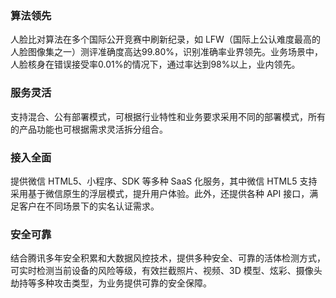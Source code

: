 ### 算法领先
人脸比对算法在多个国际公开竞赛中刷新纪录，如 LFW（国际上公认难度最高的人脸图像集之一）测评准确度高达99.80%，识别准确率业界领先。业务场景中，人脸核身在错误接受率0.01%的情况下，通过率达到98%以上，业内领先。

### 服务灵活
支持混合、公有部署模式，可根据行业特性和业务要求采用不同的部署模式，所有的产品功能也可根据需求灵活拆分组合。

### 接入全面
提供微信 HTML5、小程序、SDK 等多种 SaaS 化服务，其中微信 HTML5 支持采用基于微信原生的浮层模式，提升用户体验。此外，还提供各种 API 接口，满足客户在不同场景下的实名认证需求。   

### 安全可靠  
结合腾讯多年安全积累和大数据风控技术，提供多种安全、可靠的活体检测方式，可实时检测当前设备的风险等级，有效拦截照片、视频、3D 模型、炫彩、摄像头劫持等多种攻击类型，为业务提供可靠的安全保障。




